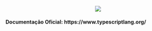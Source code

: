 <div align="center">
  <img src="https://user-images.githubusercontent.com/61476935/115933088-93e6e680-a464-11eb-99b6-d9ec509d03d1.png">
</div>

<h4>Documentação Oficial: https://www.typescriptlang.org/</h4>
